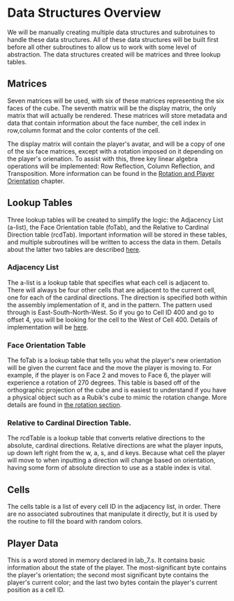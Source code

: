 # Data Structures Overview

We will be manually creating multiple data structures and subrotuines to handle these data structures. All of these data structures will be built first before all other subroutines to allow us to work with some level of abstraction.  The data structures created will be matrices and three lookup tables.

## Matrices

Seven matrices will be used, with six of these matrices representing the six faces of the cube.  The seventh matrix will be the display matrix, the only matrix that will actually be rendered.  These matrices will store metadata and data that contain information about the face number, the cell index in row,column format and the color contents of the cell.  

The display matrix will contain the player's avatar, and will be a copy of one of the six face matrices, except with a rotation imposed on it depending on the player's orienation.  To assist with this, three key linear algebra operations will be implemented:  Row Reflection, Column Reflection, and Transposition.  More information can be found in the [Rotation and Player Orientation](board/rot.md) chapter. <!-- This should convert and link to the compiled html page -->

## Lookup Tables

Three lookup tables will be created to simplify the logic: the Adjacency List (a-list), the Face Orientation table (foTab), and the Relative to Cardinal Direction table (rcdTab).  Important information will be stored in these tables, and multiple subroutines will be written to access the data in them.  Details about the latter two tables are described [here](./tables.md).

### Adjacency List

The a-list is a lookup table that specifies what each cell is adjacent to.  There will always be four other cells that are adjacent to the current cell, one for each of the cardinal directions.  The direction is specified both within the assembly implementation of it, and in the pattern.  The pattern used through is East-South-North-West.  So if you go to Cell ID 400 and go to offset 4, you will be looking for the cell to the West of Cell 400.  Details of implementation will be [here](./alist.md).

### Face Orientation Table

The foTab is a lookup table that tells you what the player's new orientation will be given the current face and the move the player is moving to.  For example, if the player is on Face 2 and moves to Face 6, the player will experience a rotation of 270 degrees.  This table is based off of the orthographic projection of the cube and is easiest to understand if you have a physical object such as a Rubik's cube to mimic the rotation change.  More details are found in [the rotation section](../board/rot.md).  

### Relative to Cardinal Direction Table.

The rcdTable is a lookup table that converts relative directions to the absolute, cardinal directions.  Relative directions are what the player inputs, up down left right from the w, a, s, and d keys.  Because what cell the player will move to when inputting a direction will change based on orientation, having some form of absolute direction to use as a stable index is vital.  

## Cells


The cells table is a list of every cell ID in the adjacency list, in order.  There are no associated subroutines that manipulate it directly, but it is used by the routine to fill the board with random colors.

## Player Data

This is a word stored in memory declared in lab_7.s.  It contains basic information about the state of the player.  The most-significant byte contains the player's orientation; the second most significant byte contains the player's current color; and the last two bytes contain the player's current position as a cell ID.
